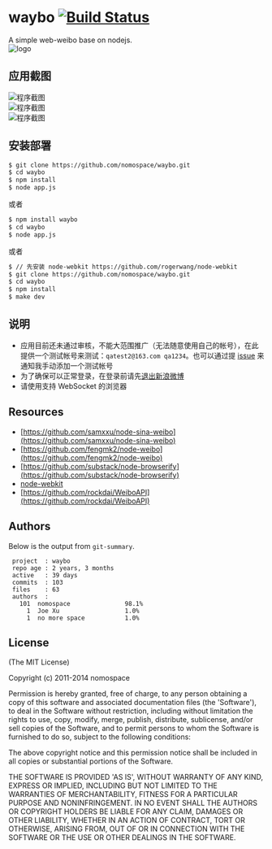 # waybo [![Build Status](https://secure.travis-ci.org/nomospace/waybo.png)](http://travis-ci.org/nomospace/waybo)  
A simple web-weibo base on nodejs.  
![logo](https://raw.github.com/nomospace/waybo/master/public/assets/images/waybo.png)   

## 应用截图  
![程序截图](https://raw.github.com/nomospace/waybo/master/public/assets/images/ScreenShot2.png)    
![程序截图](https://raw.github.com/nomospace/waybo/master/public/assets/images/ScreenShot1.png)   
![程序截图](https://raw.github.com/nomospace/waybo/master/public/assets/images/ScreenShot3.png)    

## 安装部署  

```sh  
$ git clone https://github.com/nomospace/waybo.git   
$ cd waybo  
$ npm install  
$ node app.js
```  
或者  
```sh
$ npm install waybo   
$ cd waybo  
$ node app.js
```  
或者  
```bash
$ // 先安装 node-webkit https://github.com/rogerwang/node-webkit 
$ git clone https://github.com/nomospace/waybo.git   
$ cd waybo  
$ npm install  
$ make dev
```

## 说明
* 应用目前还未通过审核，不能大范围推广（无法随意使用自己的帐号），在此提供一个测试帐号来测试：```qatest2@163.com qa1234```。也可以通过提 [issue](https://github.com/nomospace/waybo/issues/new) 来通知我手动添加一个测试帐号
* 为了确保可以正常登录，在登录前请先[退出新浪微博](http://t.sina.com.cn/logout.php?backurl=/)
* 请使用支持 WebSocket 的浏览器

## Resources  
* [https://github.com/samxxu/node-sina-weibo](https://github.com/samxxu/node-sina-weibo)  
* [https://github.com/fengmk2/node-weibo](https://github.com/fengmk2/node-weibo)  
* [https://github.com/substack/node-browserify](https://github.com/substack/node-browserify)  
* [node-webkit](https://github.com/rogerwang/node-webkit)  
* [https://github.com/rockdai/WeiboAPI](https://github.com/rockdai/WeiboAPI)  


## Authors
Below is the output from `git-summary`.

```
 project  : waybo
 repo age : 2 years, 3 months
 active   : 39 days
 commits  : 103
 files    : 63
 authors  :
   101	nomospace               98.1%
     1	Joe Xu                  1.0%
     1	no more space           1.0%
```


## License 

(The MIT License)

Copyright (c) 2011-2014 nomospace

Permission is hereby granted, free of charge, to any person obtaining
a copy of this software and associated documentation files (the
'Software'), to deal in the Software without restriction, including
without limitation the rights to use, copy, modify, merge, publish,
distribute, sublicense, and/or sell copies of the Software, and to
permit persons to whom the Software is furnished to do so, subject to
the following conditions:

The above copyright notice and this permission notice shall be
included in all copies or substantial portions of the Software.

THE SOFTWARE IS PROVIDED 'AS IS', WITHOUT WARRANTY OF ANY KIND,
EXPRESS OR IMPLIED, INCLUDING BUT NOT LIMITED TO THE WARRANTIES OF
MERCHANTABILITY, FITNESS FOR A PARTICULAR PURPOSE AND NONINFRINGEMENT.
IN NO EVENT SHALL THE AUTHORS OR COPYRIGHT HOLDERS BE LIABLE FOR ANY
CLAIM, DAMAGES OR OTHER LIABILITY, WHETHER IN AN ACTION OF CONTRACT,
TORT OR OTHERWISE, ARISING FROM, OUT OF OR IN CONNECTION WITH THE
SOFTWARE OR THE USE OR OTHER DEALINGS IN THE SOFTWARE.
